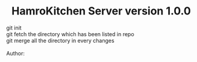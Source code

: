 <h1 align="center">HamroKitchen Server version 1.0.0</h1>
<p>
 	git init <br>
	git	fetch the directory which has been listed in repo<br>
	git merge all the directory in every changes <br>
	<br>
	Author:<strong align="krishna thapa"></strong>
</p>
